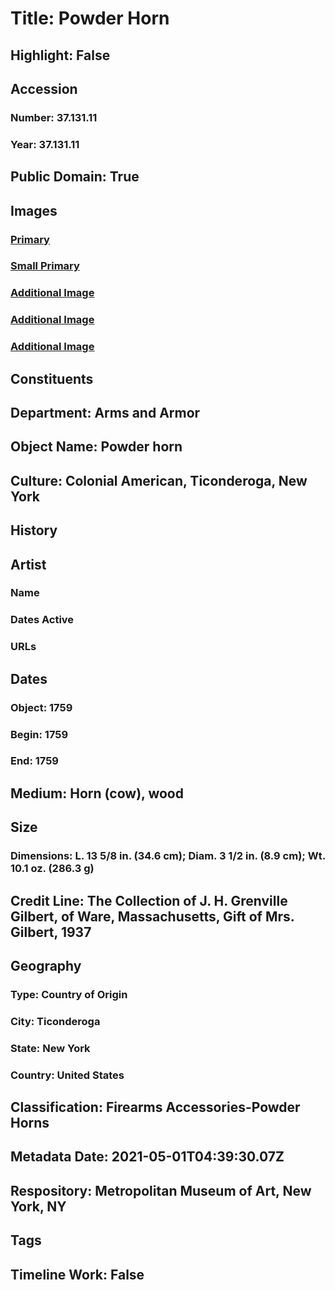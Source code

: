 # Title: Powder Horn
## Highlight: False
## Accession
### Number: 37.131.11
### Year: 37.131.11
## Public Domain: True
## Images
### [Primary](https://images.metmuseum.org/CRDImages/aa/original/37.131.11_001Sept2014.jpg)
### [Small Primary](https://images.metmuseum.org/CRDImages/aa/web-large/37.131.11_001Sept2014.jpg)
### [Additional Image](https://images.metmuseum.org/CRDImages/aa/original/37.131.11_004Sept2014.jpg)
### [Additional Image](https://images.metmuseum.org/CRDImages/aa/original/37.131.11_003Sept2014.jpg)
### [Additional Image](https://images.metmuseum.org/CRDImages/aa/original/37.131.11_002Sept2014.jpg)
## Constituents
## Department: Arms and Armor
## Object Name: Powder horn
## Culture: Colonial American, Ticonderoga, New York
## History
## Artist
### Name
### Dates Active
### URLs
## Dates
### Object: 1759
### Begin: 1759
### End: 1759
## Medium: Horn (cow), wood
## Size
### Dimensions: L. 13 5/8 in. (34.6 cm); Diam. 3 1/2 in. (8.9 cm); Wt. 10.1 oz. (286.3 g)
## Credit Line: The Collection of J. H. Grenville Gilbert, of Ware, Massachusetts, Gift of Mrs. Gilbert, 1937
## Geography
### Type: Country of Origin
### City: Ticonderoga
### State: New York
### Country: United States
## Classification: Firearms Accessories-Powder Horns
## Metadata Date: 2021-05-01T04:39:30.07Z
## Respository: Metropolitan Museum of Art, New York, NY
## Tags
## Timeline Work: False